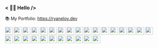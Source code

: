 ### < 👋🏼 Hello />

📚 My Portfolio: https://ryaneloy.dev

<p>
  <img src="https://img.shields.io/badge/-Linux-FCC624?style=flat&logo=linux&logoColor=black" height="25"/>
  <img src="https://img.shields.io/badge/-JavaScript-F7DF1E?style=flat&logo=javascript&logoColor=black" height="25"/>
  <img src="https://img.shields.io/badge/-Node.js-339933?style=flat&logo=node-dot-js&logoColor=white" height="25"/>
  <img src="https://img.shields.io/badge/-Rust-000000?style=flat&logo=rust&logoColor=white" height="25"/>
  <img src="https://img.shields.io/badge/-TypeScript-007ACC?style=flat&logo=typescript&logoColor=white" height="25"/>
  <img src="https://img.shields.io/badge/-React-61DAFB?style=flat&logo=react&logoColor=white" height="25"/>
  <img src="https://img.shields.io/badge/-React_Native-61DAFB?style=flat&logo=react&logoColor=white" height="25"/>
  <img src="https://img.shields.io/badge/-Tailwind_CSS-38B2AC?style=flat&logo=tailwind-css&logoColor=white" height="25"/>
  <img src="https://img.shields.io/badge/-Vite-6469FF?style=flat&logo=vite&logoColor=white" height="25"/>
  <img src="https://img.shields.io/badge/-Vitest-4ade80?style=flat&logo=vite&logoColor=white" height="25"/>
  <img src="https://img.shields.io/badge/-Jest-944058?style=flat&logo=jest&logoColor=white" height="25"/>
  <img src="https://img.shields.io/badge/-React_Testing_Library-E33332?style=flat&logo=react&logoColor=white" height="25"/>
  <img src="https://img.shields.io/badge/-Next.js-000000?style=flat&logo=next-dot-js&logoColor=white" height="25"/>
  <img src="https://img.shields.io/badge/-HTML5-E34F26?style=flat&logo=html5&logoColor=white" height="25"/>
  <img src="https://img.shields.io/badge/-CSS3-1572B6?style=flat&logo=css3&logoColor=white" height="25"/>
  <img src="https://img.shields.io/badge/-MySQL-00000F?style=flat&logo=mysql&logoColor=white" height="25"/>
  <img src="https://img.shields.io/badge/-PostgreSQL-336791?style=flat&logo=postgresql&logoColor=white" height="25"/>
  <img src="https://img.shields.io/badge/-MongoDB-47A248?style=flat&logo=mongodb&logoColor=white" height="25"/>
  <img src="https://img.shields.io/badge/-Redis-DC382D?style=flat&logo=redis&logoColor=white" height="25"/>
  <img src="https://img.shields.io/badge/-Prisma-3982CE?style=flat&logo=prisma&logoColor=white" height="25"/>
  <img src="https://img.shields.io/badge/-Ansible-990000?style=flat&logo=ansible&logoColor=white" height="25"/>
  <img src="https://img.shields.io/badge/-GraphQL-E10098?style=flat&logo=graphql&logoColor=white" height="25"/>
  <img src="https://img.shields.io/badge/-Firebase-FFA611?style=flat&logo=firebase&logoColor=white" height="25"/>
  <img src="https://img.shields.io/badge/-AWS-232F3E?style=flat&logo=amazon-aws&logoColor=white" height="25"/>
  <img src="https://img.shields.io/badge/-RabbitMQ-FF6300?style=flat&logo=rabbitmq&logoColor=white" height="25"/>
  <img src="https://img.shields.io/badge/-Terraform-5835CC?style=flat&logo=terraform&logoColor=white" height="25"/>
  <img src="https://img.shields.io/badge/-Docker-2496ED?style=flat&logo=docker&logoColor=white" height="25"/>
  <img src="https://img.shields.io/badge/-Kubernetes-326CE5?style=flat&logo=kubernetes&logoColor=white" height="25"/>
<p>
